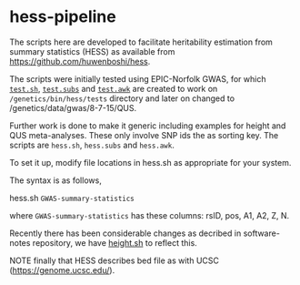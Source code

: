# hess-pipeline

The scripts here are developed to facilitate heritability estimation from summary statistics (HESS) as available from https://github.com/huwenboshi/hess.

The scripts were initially tested using EPIC-Norfolk GWAS, for which [`test.sh`](test/test.sh), [`test.subs`](test/test.subs) and [`test.awk`](test/test.awk) are created to work on `/genetics/bin/hess/tests` directory and later on changed to /genetics/data/gwas/8-7-15/QUS.

Further work is done to make it generic including examples for height and QUS meta-analyses. These only involve SNP ids the as sorting key. The scripts are `hess.sh`, `hess.subs` and `hess.awk`.

To set it up, modify file locations in hess.sh as appropriate for your system.

The syntax is as follows,

hess.sh `GWAS-summary-statistics`

where `GWAS-summary-statistics` has these columns: rsID, pos, A1, A2, Z, N.

Recently there has been considerable changes as decribed in software-notes repository, we have [height.sh](height/height.sh) to reflect this.

NOTE finally that HESS describes bed file as with UCSC (https://genome.ucsc.edu/).
